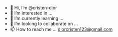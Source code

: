 - 👋 Hi, I’m @cristen-dior
- 👀 I’m interested in ...
- 🌱 I’m currently learning ...
- 💞️ I’m looking to collaborate on ...
- 📫 How to reach me ... diorcristen123@gmail.com

<!---
cristen-dior/cristen-dior is a ✨ special ✨ repository because its `README.md` (this file) appears on your GitHub profile.
You can click the Preview link to take a look at your changes.
--->
